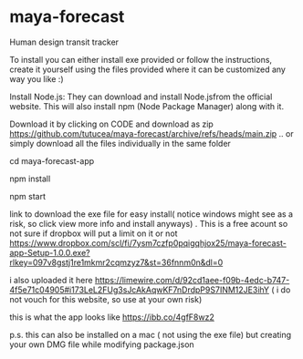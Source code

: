 # maya-forecast
Human design transit tracker

To install you can either install exe provided or follow the instructions, create it yourself using the files provided where it can be customized any way you like :)

Install Node.js: They can download and install Node.jsfrom the official website. This will also install npm (Node Package Manager) along with it.

Download it by clicking on CODE and download as zip  https://github.com/tutucea/maya-forecast/archive/refs/heads/main.zip .. or simply download all the files individually in the same folder  

cd maya-forecast-app

npm install

npm start



link to download the exe file for easy install( notice windows might see as a risk, so click view more info  and install anyways) . This is a free acount 
 so not sure if dropbox will put a limit on it or not https://www.dropbox.com/scl/fi/7ysm7czfp0pqigqhjox25/maya-forecast-app-Setup-1.0.0.exe?rlkey=097v8gstj1re1mkmr2cqmzyz7&st=36fnnm0n&dl=0

i also uploaded it here https://limewire.com/d/92cd1aee-f09b-4edc-b747-4f5e71c04905#i173LeL2FUg3sJcAkAqwKF7nDrdpP9S7INM12JE3ihY  ( i do not vouch for this website, so use at your own risk)

this is what the app looks like https://ibb.co/4gfF8wz2

p.s. this can also be installed on a mac ( not using the exe file) but creating your own DMG file while modifying package.json 
